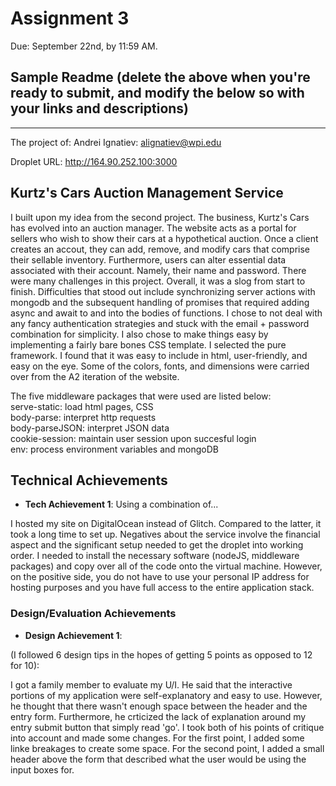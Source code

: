 Assignment 3
===

Due: September 22nd, by 11:59 AM.



Sample Readme (delete the above when you're ready to submit, and modify the below so with your links and descriptions)
---

---
The project of:
    Andrei Ignatiev:
        alignatiev@wpi.edu

Droplet URL: http://164.90.252.100:3000





## Kurtz's Cars Auction Management Service

I built upon my idea from the second project. The business, Kurtz's Cars has evolved into an auction manager. The website acts as a portal for sellers who wish to show their cars at a hypothetical auction. Once a client creates an accout, they can add, remove, and modify cars that comprise their sellable inventory. Furthermore, users can alter essential data associated with their account. Namely, their name and password. There were many challenges in this project. Overall, it was a slog from start to finish. Difficulties that stood out include synchronizing server actions with mongodb and the subsequent handling of promises that required adding async and await to and into the bodies of functions. I chose to not deal with any fancy authentication strategies and stuck with the email + password combination for simplicity. I also chose to make things easy by implementing a fairly bare bones CSS template. I selected the pure framework. I found that it was easy to include in html, user-friendly, and easy on the eye. Some of the colors, fonts, and dimensions were carried over from the A2 iteration of the website. 

The five middleware packages that were used are listed below: \
    serve-static: load html pages, CSS \
    body-parse: interpret http requests \
    body-parseJSON: interpret JSON data \
    cookie-session: maintain user session upon succesful login \
    env: process environment variables and mongoDB





## Technical Achievements
- **Tech Achievement 1**: Using a combination of...

I hosted my site on DigitalOcean instead of Glitch. Compared to the latter, it took a long time to set up. Negatives about the service involve the financial aspect and the significant setup needed to get the droplet into working order. I needed to install the necessary software (nodeJS, middleware packages) and copy over all of the code onto the virtual machine. However, on the positive side, you do not have to use your personal IP address for hosting purposes and you have full access to the entire application stack.

### Design/Evaluation Achievements
- **Design Achievement 1**: 

(I followed 6 design tips in the hopes of getting 5 points as opposed to 12 for 10):




I got a family member to evaluate my U/I. He said that the interactive portions of my application were self-explanatory and easy to use. However, he thought that there wasn't enough space between the header and the entry form. Furthermore, he crticized the lack of explanation around my entry submit button that simply read 'go'. I took both of his points of critique into account and made some changes. For the first point, I added some linke breakages to create some space. For the second point, I added a small header above the form that described what the user would be using the input boxes for. 

